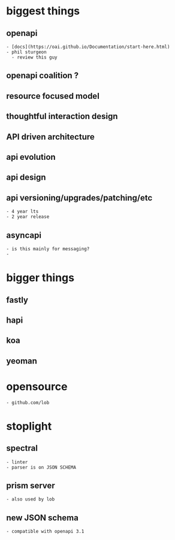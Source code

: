 
# biggest things
## openapi
    - [docs](https://oai.github.io/Documentation/start-here.html)
    - phil sturgeon
      - review this guy
## openapi coalition ?

## resource focused model

## thoughtful interaction design 

## API driven architecture
## api evolution
## api design
## api versioning/upgrades/patching/etc
    - 4 year lts 
    - 2 year release
## asyncapi
    - is this mainly for messaging?
    - 


# bigger things
## fastly
## hapi
## koa
## yeoman 


# opensource 
    - github.com/lob

# stoplight
## spectral
    - linter
    - parser is on JSON SCHEMA
## prism server
    - also used by lob
## new JSON schema
    - compatible with openapi 3.1

